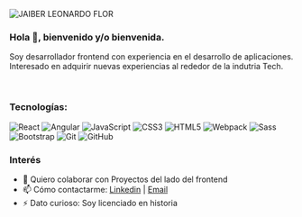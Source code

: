 ![JAIBER LEONARDO FLOR](https://user-images.githubusercontent.com/45525257/122285580-896d2a00-ceb4-11eb-8bfd-a131236e5664.png)

### Hola 👋, bienvenido y/o bienvenida.



Soy desarrollador frontend con experiencia en el desarrollo de aplicaciones. Interesado en adquirir nuevas experiencias al rededor de la indutria Tech.

<br>

### Tecnologías: <br>
![React](https://img.shields.io/badge/-React-45b8d8?style=flat-square&logo=react&logoColor=white)
![Angular](https://img.shields.io/badge/-Angular-45b8d8?style=flat-square&logo=react&logoColor=white)
![JavaScript](https://img.shields.io/badge/-JavaScript-black?style=flat-square&logo=javascript)
![CSS3](https://img.shields.io/badge/-CSS3-1572B6?style=flat-square&logo=css3)
![HTML5](https://img.shields.io/badge/-HTML5-E34F26?style=flat-square&logo=html5&logoColor=white)
![Webpack](https://img.shields.io/badge/-Webpack-8DD6F9?style=flat-square&logo=webpack&logoColor=white)
![Sass](https://img.shields.io/badge/-Sass-CC6699?style=flat-square&logo=sass&logoColor=white)
![Bootstrap](https://img.shields.io/badge/-Bootstrap-563D7C?style=flat-square&logo=bootstrap)
![Git](https://img.shields.io/badge/-Git-black?style=flat-square&logo=git)
![GitHub](https://img.shields.io/badge/-GitHub-181717?style=flat-square&logo=github)


### Interés 
- 👯 Quiero colaborar con Proyectos del lado del frontend 
- 📫 Cómo contactarme: [Linkedin](https://www.linkedin.com/in/jaiberflor/) | <a href="mailto:jaiver.navia@gmail.com">Email</a>
- ⚡ Dato curioso: Soy licenciado en historia 






